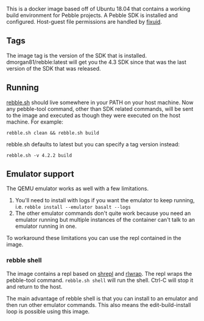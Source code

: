 This is a docker image based off of Ubuntu 18.04 that contains a working build environment for Pebble projects. A Pebble SDK is installed and configured. Host-guest file permissions are handled by [fixuid](https://github.com/boxboat/fixuid/).

## Tags

The image tag is the version of the SDK that is installed. dmorgan81/rebble:latest will get you the 4.3 SDK since that was the last version of the SDK that was released.

## Running

[rebble.sh](rebble.sh) should live somewhere in your PATH on your host machine. Now any pebble-tool command, other than SDK related commands, will be sent to the image and executed as though they were executed on the host machine. For example:

    rebble.sh clean && rebble.sh build

rebble.sh defaults to latest but you can specify a tag version instead:

    rebble.sh -v 4.2.2 build

## Emulator support

The QEMU emulator works as well with a few limitations.

1. You'll need to install with logs if you want the emulator to keep running, i.e. `rebble install --emulator basalt --logs`
2. The other emulator commands don't quite work because you need an emulator running but multiple instances of the container can't talk to an emulator running in one.

To workaround these limitations you can use the repl contained in the image.

### rebble shell

The image contains a repl based on [shrepl](https://github.com/imomaliev/bash-repl/blob/master/bin/shrepl) and [rlwrap](https://github.com/hanslub42/rlwrap). The repl wraps the pebble-tool command. `rebble.sh shell` will run the shell. Ctrl-C will stop it and return to the host.

The main advantage of rebble shell is that you can install to an emulator and then run other emulator commands. This also means the edit-build-install loop is possible using this image.
